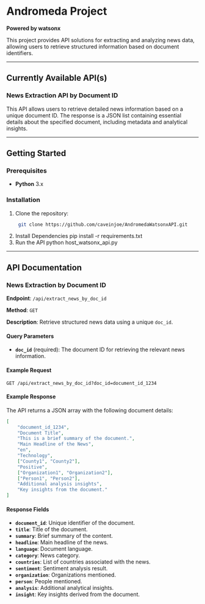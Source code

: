 # Andromeda Project
**Powered by watsonx**

This project provides API solutions for extracting and analyzing news data, allowing users to retrieve structured information based on document identifiers.

---

## Currently Available API(s)

### News Extraction API by Document ID

This API allows users to retrieve detailed news information based on a unique document ID. The response is a JSON list containing essential details about the specified document, including metadata and analytical insights.

---

## Getting Started

### Prerequisites
- **Python** 3.x

### Installation
1. Clone the repository:
   ```bash
    git clone https://github.com/caveinjoe/AndromedaWatsonxAPI.git
    ```
2. Install Dependencies
    pip install -r requirements.txt
3. Run the API
    python host_watsonx_api.py

---

## API Documentation

### News Extraction by Document ID

**Endpoint**: `/api/extract_news_by_doc_id`

**Method**: `GET`

**Description**: Retrieve structured news data using a unique `doc_id`.

#### Query Parameters
- **`doc_id`** (required): The document ID for retrieving the relevant news information.

#### Example Request

```http
GET /api/extract_news_by_doc_id?doc_id=document_id_1234
```

#### Example Response

The API returns a JSON array with the following document details:

```json
[
    "document_id_1234",
    "Document Title",
    "This is a brief summary of the document.",
    "Main Headline of the News",
    "en",
    "Technology",
    ["County1", "County2"],
    "Positive",
    ["Organization1", "Organization2"],
    ["Person1", "Person2"],
    "Additional analysis insights",
    "Key insights from the document."
]
```
#### Response Fields
- **`document_id`**: Unique identifier of the document.
- **`title`**: Title of the document.
- **`summary`**: Brief summary of the content.
- **`headline`**: Main headline of the news.
- **`language`**: Document language.
- **`category`**: News category.
- **`countries`**: List of countries associated with the news.
- **`sentiment`**: Sentiment analysis result.
- **`organization`**: Organizations mentioned.
- **`person`**: People mentioned.
- **`analysis`**: Additional analytical insights.
- **`insight`**: Key insights derived from the document.



